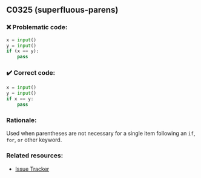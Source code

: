 ## C0325 (superfluous-parens)

### :x: Problematic code:

```python
x = input()
y = input()
if (x == y):
    pass
```

### :heavy_check_mark: Correct code:

```python
x = input()
y = input()
if x == y:
    pass
```

### Rationale:

Used when parentheses are not necessary for a single item following an `if`, `for`, `or` other
keyword.

### Related resources:

- [Issue Tracker](https://github.com/PyCQA/pylint/issues?q=is%3Aissue+%22superfluous-parens%22+OR+%22C0325%22)
